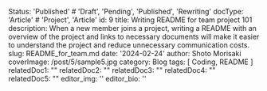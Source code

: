 Status: 'Published' # 'Draft', 'Pending', 'Published', 'Rewriting'
docType: 'Article' # 'Project', 'Article'
id: 9
title: Writing README for team project 101
description: When a new member joins a project, writing a README with an overview of the project and links to necessary documents will make it easier to understand the project and reduce unnecessary communication costs.
slug: README_for_team.md
date: '2024-02-24'
author: Shoto Morisaki
coverImage: /post/5/sample5.jpg
category: Blog
tags: [ Coding, README ]
relatedDoc1: ""
relatedDoc2: ""
relatedDoc3: ""
relatedDoc4: ""
relatedDoc5: ""
editor_img: ''
editor_bio: ''